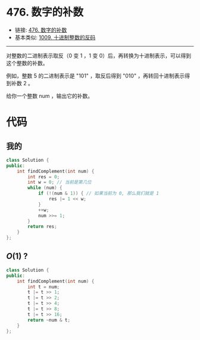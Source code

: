 # 476. 数字的补数

- 链接: [476. 数字的补数](https://leetcode.cn/problems/number-complement/)
- 基本类似: [1009. 十进制整数的反码](https://leetcode.cn/problems/complement-of-base-10-integer/)

---

对整数的二进制表示取反（0 变 1 ，1 变 0）后，再转换为十进制表示，可以得到这个整数的补数。

例如，整数 5 的二进制表示是 "101" ，取反后得到 "010" ，再转回十进制表示得到补数 2 。

给你一个整数 num ，输出它的补数。

# 代码
## 我的

```C++
class Solution {
public:
    int findComplement(int num) {
        int res = 0;
        int w = 0; // 当前是第几位
        while (num) {
            if (!(num & 1)) { // 如果当前为 0, 那么我们就是 1
                res |= 1 << w;
            }
            ++w;
            num >>= 1;
        }
        return res;
    }
};
```

## $O(1)$ ?

```C++
class Solution {
public:
    int findComplement(int num) {
        int t = num;
        t |= t >> 1;
        t |= t >> 2;
        t |= t >> 4;
        t |= t >> 8;
        t |= t >> 16;
        return ~num & t;
    }
};
```
